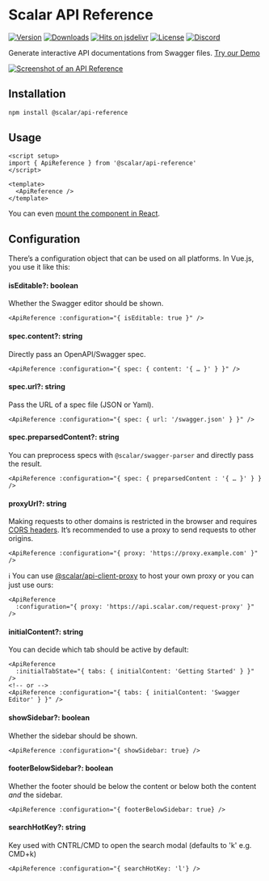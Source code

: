 # Scalar API Reference

[![Version](https://img.shields.io/npm/v/%40scalar/api-reference)](https://www.npmjs.com/package/@scalar/api-reference)
[![Downloads](https://img.shields.io/npm/dm/%40scalar/api-reference)](https://www.npmjs.com/package/@scalar/api-reference)
[![Hits on jsdelivr](https://img.shields.io/jsdelivr/npm/hm/%40scalar%2Fapi-reference)](https://www.jsdelivr.com/package/npm/@scalar/api-reference)
[![License](https://img.shields.io/npm/l/%40scalar%2Fapi-reference)](https://www.npmjs.com/package/@scalar/api-reference)
[![Discord](https://img.shields.io/discord/1135330207960678410?style=flat&color=5865F2)](https://discord.gg/8HeZcRGPFS)

Generate interactive API documentations from Swagger files. [Try our Demo](https://docs.scalar.com/swagger-editor)

[![Screenshot of an API Reference](https://github.com/scalar/scalar/assets/6201407/d8beb5e1-bf64-4589-8cb0-992ba79215a8)](https://docs.scalar.com/swagger-editor)

## Installation

```bash
npm install @scalar/api-reference
```

## Usage

```vue
<script setup>
import { ApiReference } from '@scalar/api-reference'
</script>

<template>
  <ApiReference />
</template>
```

You can even [mount the component in React](https://github.com/scalar/scalar/blob/main/projects/react/src/App.tsx).

## Configuration

There’s a configuration object that can be used on all platforms. In Vue.js, you use it like this:

#### isEditable?: boolean

Whether the Swagger editor should be shown.

```vue
<ApiReference :configuration="{ isEditable: true }" />
```

#### spec.content?: string

Directly pass an OpenAPI/Swagger spec.

```vue
<ApiReference :configuration="{ spec: { content: '{ … }' } }" />
```

#### spec.url?: string

Pass the URL of a spec file (JSON or Yaml).

```vue
<ApiReference :configuration="{ spec: { url: '/swagger.json' } }" />
```

#### spec.preparsedContent?: string

You can preprocess specs with `@scalar/swagger-parser` and directly pass the result.

```vue
<ApiReference :configuration="{ spec: { preparsedContent : '{ … }' } } />
```

#### proxyUrl?: string

Making requests to other domains is restricted in the browser and requires [CORS headers](https://developer.mozilla.org/en-US/docs/Web/HTTP/CORS). It’s recommended to use a proxy to send requests to other origins.

```vue
<ApiReference :configuration="{ proxy: 'https://proxy.example.com' }" />
```

ℹ️ You can use [@scalar/api-client-proxy](https://github.com/scalar/scalar/tree/main/packages/api-client-proxy) to host your own proxy or you can just use ours:

```vue
<ApiReference
  :configuration="{ proxy: 'https://api.scalar.com/request-proxy' }" />
```

#### initialContent?: string

You can decide which tab should be active by default:

```vue
<ApiReference
  :initialTabState="{ tabs: { initialContent: 'Getting Started' } }" />
<!-- or -->
<ApiReference :configuration="{ tabs: { initialContent: 'Swagger Editor' } }" />
```

#### showSidebar?: boolean

Whether the sidebar should be shown.

```vue
<ApiReference :configuration="{ showSidebar: true} />
```

#### footerBelowSidebar?: boolean

Whether the footer should be below the content or below both the content _and_ the sidebar.

```vue
<ApiReference :configuration="{ footerBelowSidebar: true} />
```

#### searchHotKey?: string

Key used with CNTRL/CMD to open the search modal (defaults to 'k' e.g. CMD+k)

```vue
<ApiReference :configuration="{ searchHotKey: 'l'} />
```
